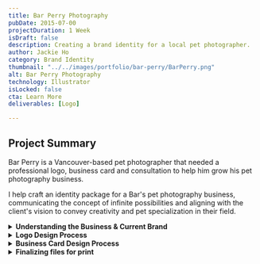 ```yaml
---
title: Bar Perry Photography
pubDate: 2015-07-00
projectDuration: 1 Week
isDraft: false
description: Creating a brand identity for a local pet photographer.
author: Jackie Ho
category: Brand Identity
thumbnail: "../../images/portfolio/bar-perry/BarPerry.png"
alt: Bar Perry Photography
technology: Illustrator
isLocked: false
cta: Learn More
deliverables: [Logo]

---
```


## Project Summary
Bar Perry is a Vancouver-based pet photographer that needed a professional logo, business card and consultation to help him grow his pet photography business. 

I help craft an identity package for a Bar's pet photography business, communicating the concept of infinite possibilities and aligning with the client's vision to convey creativity and pet specialization in their field.

<details>
<summary><strong>Understanding the Business & Current Brand</strong></summary>
<p>
The following questions were asked to get an idea of the maturity of the business.
<ul>
<li>What types of products & services do you provide?</li>
<li>If you had to describe your business in one word, what would it be and why?</li>
<li>Who are your main competitors?</li>
<li>What is the current logo?</li>
<li>What do you like and dislike about the current logo?</li>
<li>What do you want the new logo to accomplish?</li>
</ul>
Insights gathered from these questions, he wanted his clients to know that by working with him, the possibilities are endless or infinite.  
</p>
</details>

<details>
<summary><strong>Logo Design Process</strong></summary>
<p>Generally, when I do logo designs, I'd like to give 3 separate directions to gauge the client's reaction on what they liked about each logo and iterate.</p>
<p>Using the information gathered during the interviews, I created a Logo mark by leveraging Bar's Initials B & P to create an infinity symbol.</p>
</details>


<details>
<summary><strong>Business Card Design Process</strong></summary>
<p>
I asked for the printer that they are planning to use to see if they have business card templates available for use.
</p>
</details>

<details>
<summary><strong>Finalizing files for print</strong></summary>
<p>Finalizing the file Ensure that the business card has been vectorized before it gets sent to the printer. This is to ensure that there are no issues with the font when the print technician opens up the file.</p>

</details>








